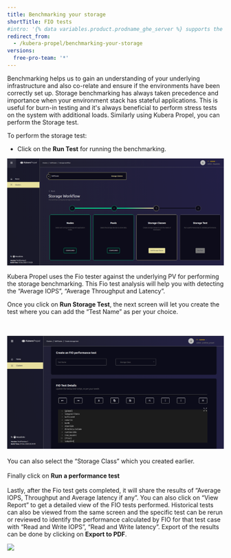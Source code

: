 ```yaml
---
title: Benchmarking your storage
shortTitle: FIO tests
#intro: '{% data variables.product.prodname_ghe_server %} supports the same powerful API available on {% data variables.product.prodname_dotcom_the_website %} as well as its own set of API endpoints.'
redirect_from:
  - /kubera-propel/benchmarking-your-storage
versions:
  free-pro-team: '*'
---
```


Benchmarking helps us to gain an understanding of your underlying infrastructure and also co-relate and ensure if the environments have been correctly set up. Storage benchmarking has always taken precedence and importance when your environment stack has stateful applications. This is useful for burn-in testing and it's always beneficial to perform stress tests on the system with additional loads.
Similarly using Kubera Propel, you can perform the Storage test.

To perform the storage test:

* Click on the <b> Run Test</b> for running the benchmarking. 


<a href="/assets/images/propel14.png" target="_blank"><img class="image-with-border" src="/assets/images/propel14.png"></a>

Kubera Propel uses the Fio tester against the underlying PV for performing the storage benchmarking. This Fio test analysis will help you with detecting the “Average IOPS”, “Average Throughput and Latency”.

Once you click on <b>Run Storage Test</b>, the next screen will let you create the test where you can add the “Test Name” as per your choice.

<br><br>
<a href="/assets/images/CreateFIOTest.png" target="_blank"><img class="image-with-border" src="/assets/images/CreateFIOTest.png"></a>
<br><br>
You can also select the “Storage Class” which you created earlier.
<br><br>
Finally click on <b>Run a performance test</b>
<br><br>
Lastly, after the Fio test gets completed, it will share the results of “Average IOPS, Throughput and Average latency if any”. You can also click on “View Report” to get a detailed view of the FIO tests performed. Historical tests can also be viewed from the same screen and the specific test can be rerun or reviewed to identify the performance calculated by FIO for that test case with “Read  and Write IOPS”, “Read and Write latency”. Export of the results can be done by clicking on <b>Export to PDF</b>.


<a href="/assets/images/propel18.png" target="_blank"><img class="image-with-border" src="/assets/images/propel18.png"></a>
<br><br>

